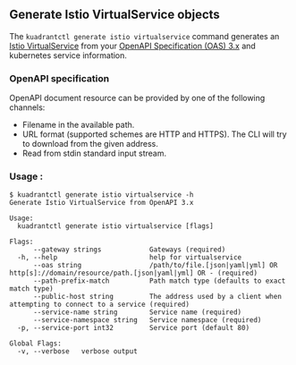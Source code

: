 ## Generate Istio VirtualService objects

The `kuadrantctl generate istio virtualservice` command generates an [Istio VirtualService](https://istio.io/latest/docs/reference/config/networking/virtual-service/)
from your [OpenAPI Specification (OAS) 3.x](https://github.com/OAI/OpenAPI-Specification/blob/main/versions/3.0.2.md) and kubernetes service information.

### OpenAPI specification

OpenAPI document resource can be provided by one of the following channels:
* Filename in the available path.
* URL format (supported schemes are HTTP and HTTPS). The CLI will try to download from the given address.
* Read from stdin standard input stream.

### Usage :

```shell
$ kuadrantctl generate istio virtualservice -h
Generate Istio VirtualService from OpenAPI 3.x

Usage:
  kuadrantctl generate istio virtualservice [flags]

Flags:
      --gateway strings            Gateways (required)
  -h, --help                       help for virtualservice
      --oas string                 /path/to/file.[json|yaml|yml] OR http[s]://domain/resource/path.[json|yaml|yml] OR - (required)
      --path-prefix-match          Path match type (defaults to exact match type)
      --public-host string         The address used by a client when attempting to connect to a service (required)
      --service-name string        Service name (required)
      --service-namespace string   Service namespace (required)
  -p, --service-port int32         Service port (default 80)

Global Flags:
  -v, --verbose   verbose output
```
